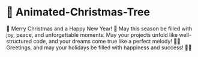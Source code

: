 # 🎄 Animated-Christmas-Tree

🎄 Merry Christmas and a Happy New Year! 🌟 May this season be filled with joy, peace, and unforgettable moments. May your projects unfold like well-structured code, and your dreams come true like a perfect melody! 🎁🎅 Greetings, and may your holidays be filled with happiness and success! 🎉🥳
